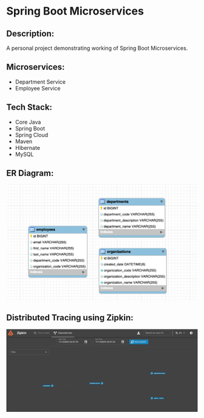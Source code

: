 # Spring Boot Microservices

## Description:

A personal project demonstrating working of Spring Boot Microservices.

## Microservices:

* Department Service
* Employee Service

## Tech Stack:
* Core Java
* Spring Boot
* Spring Cloud
* Maven
* Hibernate
* MySQL

## ER Diagram:
![img_1.png](img_1.png)

## Distributed Tracing using Zipkin:

![img.png](img.png)